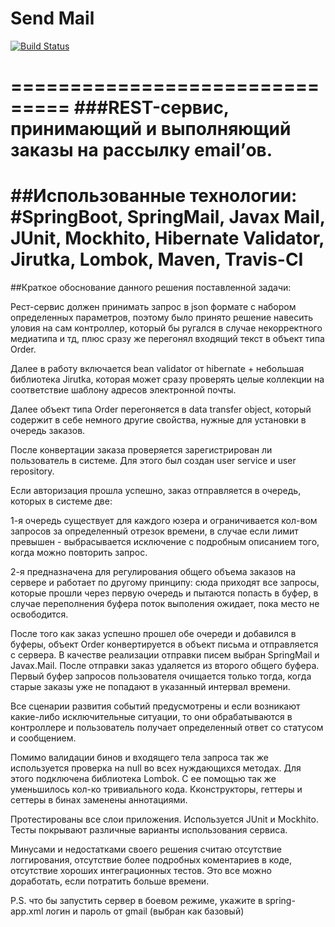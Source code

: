 Send Mail
===============================

[![Build Status](https://travis-ci.org/yuriikovalchuk/SendMail.svg?branch=master)](https://travis-ci.org/yuriikovalchuk/SendMail)

===============================
###REST-сервис, принимающий и выполняющий заказы на рассылку email’ов.
===============================
##Использованные технологии:
#SpringBoot, SpringMail, Javax Mail, JUnit, Mockhito, Hibernate Validator, Jirutka, Lombok, Maven, Travis-CI
===============================
##Краткое обоснование данного решения поставленной задачи:

Рест-сервис должен принимать запрос в json формате с набором определенных параметров,
поэтому было принято решение навесить уловия на сам контроллер,
который бы ругался в случае некорректного медиатипа и тд, плюс сразу же перегонял входящий текст в объект типа Order.

Далее в работу включается bean validator от hibernate + небольшая библиотека Jirutka,
которая может сразу проверять целые коллекции на соответствие шаблону адресов электронной почты.

Далее объект типа Order перегоняется в data transfer object, который содержит в себе немного другие свойства,
нужные для установки в очередь заказов.

После конвертации заказа проверяется зарегистрирован ли пользователь в системе.
Для этого был создан user service и user repository.

Если авторизация прошла успешно, заказ отправляется в очередь, которых в системе две:

1-я очередь существует для каждого юзера и ограничивается кол-вом запросов за определенный отрезок времени,
в случае если лимит превышен - выбрасывается исключение с подробным описанием того, когда можно повторить запрос.

2-я предназначена для регулирования общего объема заказов на сервере и работает по другому принципу:
сюда приходят все запросы, которые прошли через первую очередь и пытаются попасть в буфер,
в случае переполнения буфера поток выполения ожидает, пока место не освободится.

После того как заказ успешно прошел обе очереди и добавился в буферы, объект Order конвертируется в объект письма
и отправляется с сервера. В качестве реализации отправки писем выбран SpringMail и Javax.Mail.
После отправки заказ удаляется из второго общего буфера. Первый буфер запросов пользователя очищается только тогда,
когда старые заказы уже не попадают в указанный интервал времени.

Все сценарии развития событий предусмотрены и если возникают какие-либо исключительные ситуации,
то они обрабатываются в контроллере и пользователь получает определенный ответ со статусом и сообщением.

Помимо валидации бинов и входящего тела запроса так же используется проверка на null во всех нуждающихся
методах. Для этого подключена библиотека Lombok. С ее помощью так же уменьшилось кол-ко тривиального кода.
Кконструкторы, геттеры и сеттеры в бинах заменены аннотациями.

Протестированы все слои приложения. Используется JUnit и Mockhito. Тесты покрывают различные
варианты использования сервиса.

Минусами и недостатками своего решения считаю отсутствие логгирования, отсутствие более подробных коментариев в коде,
отсутствие хороших интеграционных тестов. Это все можно доработать, если потратить больше времени.

P.S. что бы запустить сервер в боевом режиме, укажите в spring-app.xml логин и пароль от gmail (выбран как базовый)